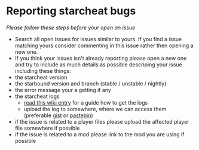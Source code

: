 Reporting starcheat bugs
========================
*Please follow these steps before your open an issue*

* Search all open issues for issues similar to yours. If you find a issue matching yours consider commenting in this issue rather then opening a new one.
* If you think your issues isn't already reporting please open a new one and try to include as much details as possible descriping your issue including these things:
* the starcheat version 
* the starbound version and branch (stable / unstable / nightly)
* the error message your a getting if any
* the starcheat logs
  * [read this wiki entry](https://github.com/wizzomafizzo/starcheat/wiki/help#how-to-get-logs) for a guide how to get the logs
  * upload the log to somewhere, where we can access them (preferable [gist](https://gist.github.com/) or [pastebin](http://pastebin.com/))
* if the issue is related to a player files please upload the affected player file somewhere if possible
* if the issue is related to a mod please link to the mod you are using if possible
